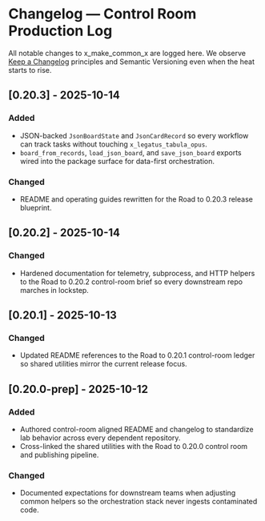 # Changelog — Control Room Production Log

All notable changes to x_make_common_x are logged here. We observe [Keep a Changelog](https://keepachangelog.com/en/1.1.0/) principles and Semantic Versioning even when the heat starts to rise.

## [0.20.3] - 2025-10-14
### Added
- JSON-backed `JsonBoardState` and `JsonCardRecord` so every workflow can track tasks without touching `x_legatus_tabula_opus`.
- `board_from_records`, `load_json_board`, and `save_json_board` exports wired into the package surface for data-first orchestration.

### Changed
- README and operating guides rewritten for the Road to 0.20.3 release blueprint.

## [0.20.2] - 2025-10-14
### Changed
- Hardened documentation for telemetry, subprocess, and HTTP helpers to the Road to 0.20.2 control-room brief so every downstream repo marches in lockstep.

## [0.20.1] - 2025-10-13
### Changed
- Updated README references to the Road to 0.20.1 control-room ledger so shared utilities mirror the current release focus.

## [0.20.0-prep] - 2025-10-12
### Added
- Authored control-room aligned README and changelog to standardize lab behavior across every dependent repository.
- Cross-linked the shared utilities with the Road to 0.20.0 control room and publishing pipeline.

### Changed
- Documented expectations for downstream teams when adjusting common helpers so the orchestration stack never ingests contaminated code.
